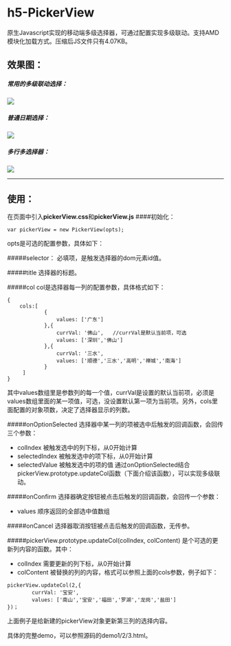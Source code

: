# h5-PickerView
原生Javascript实现的移动端多级选择器，可通过配置实现多级联动。支持AMD模块化加载方式。压缩后JS文件只有4.07KB。

## 效果图：
##### 常用的多级联动选择：
![](http://okzuu09cn.bkt.clouddn.com/1.gif)

##### 普通日期选择：
![](http://okzuu09cn.bkt.clouddn.com/2.gif)

##### 多行多选择器：
![](http://okzuu09cn.bkt.clouddn.com/3.gif)

-------------

## 使用：
在页面中引入**pickerView.css**和**pickerView.js**
####初始化：
```
var pickerView = new PickerView(opts);
```
opts是可选的配置参数，具体如下：

#####selector：
必填项，是触发选择器的dom元素id值。

#####title
选择器的标题。

#####col
col是选择器每一列的配置参数，具体格式如下：
```
{
    cols:[
            {
                values: ['广东']
            },{
                currVal: '佛山',   //currVal是默认当前项，可选
                values: ['深圳','佛山']
            },{
                currVal: '三水',
                values: ['顺德','三水','高明','禅城','南海']
            }
     ]
}
```
其中values数组里是参数列的每一个值，currVal是设置的默认当前项，必须是values数组里面的某一项值，可选，没设置默认第一项为当前项。另外，cols里面配置的对象项数，决定了选择器显示的列数。

#####onOptionSelected
选择器中某一列的项被选中后触发的回调函数，会回传三个参数：
* colIndex 被触发选中的列下标，从0开始计算
* selectedIndex 被触发选中的项下标，从0开始计算
* selectedValue 被触发选中的项的值
通过onOptionSelected结合pickerView.prototype.updateCol函数（下面介绍该函数），可以实现多级联动。

#####onConfirm
选择器确定按钮被点击后触发的回调函数，会回传一个参数：
* values 顺序返回的全部选中值数组

#####onCancel
选择器取消按钮被点击后触发的回调函数，无传参。

#####pickerView.prototype.updateCol(colIndex, colContent)
是个可选的更新列内容的函数。其中：
* colIndex 需要更新的列下标，从0开始计算
* colContent 被替换的列的内容，格式可以参照上面的cols参数，例子如下：

```
pickerView.updateCol(2,{
        currVal: '宝安',
        values: ['南山','宝安','福田','罗湖','龙岗','盐田']
})；
```
上面例子是给新建的pickerView对象更新第三列的选择内容。

具体的完整demo，可以参照源码的demo1/2/3.html。
